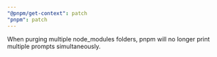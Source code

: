 ```yaml
---
"@pnpm/get-context": patch
"pnpm": patch
---
```


When purging multiple node_modules folders, pnpm will no longer print multiple prompts simultaneously.
